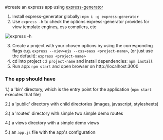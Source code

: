 #create an express app using [express-generator](https://expressjs.com/en/starter/generator.html)

1. Install express-generator globally: `npm i -g express-generator`
2. Use `express -h` to check the options express-generator provides for view template engines, css compilers, etc

![express -h](img/express-h.png)

3. Create a project with your chosen options by using the corresponding flags e.g. 
`express --view=ejs --css=sass <project-name>`, (or just use the default): `express <project-name>` 
3. cd into project `cd project-name` and install dependencies: `npm install`
4. Run app: `npm start` and open browser on http://localhost:3000

### The app should have 

1.) a 'bin' directory, which is the entry point for the application (`npm start` executes that file)

2.) a 'public' directory with child directories (images, javascript, stylesheets)

3.) a 'routes' directory with simple two simple demo routes 

4.) a views directory with a simple demo views

5.) an `app.js` file with the app's configuration
